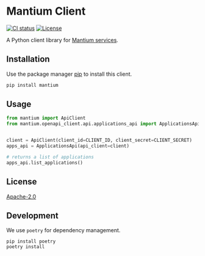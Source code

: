 # Mantium Client

[![CI status](https://github.com/mantiumai/mantium-client-py/actions/workflows/test.yml/badge.svg)](https://github.com/mantiumai/mantium-client-py/actions)
[![License](https://img.shields.io/github/license/mantiumai/mantium-client-py)](https://github.com/mantiumai/mantium-client-py/blob/main/LICENSE.txt)

A Python client library for [Mantium services](https://mantiumai.com/).

## Installation

Use the package manager [pip](https://pip.pypa.io/en/stable/) to install this client.

```bash
pip install mantium
```

## Usage

```python
from mantium import ApiClient
from mantium.openapi_client.api.applications_api import ApplicationsApi


client = ApiClient(client_id=CLIENT_ID, client_secret=CLIENT_SECRET)
apps_api = ApplicationsApi(api_client=client)

# returns a list of applications
apps_api.list_applications()
```

## License

[Apache-2.0](https://choosealicense.com/licenses/apache-2.0/)

## Development

We use `poetry` for dependency management.
```shell
pip install poetry
poetry install
```
